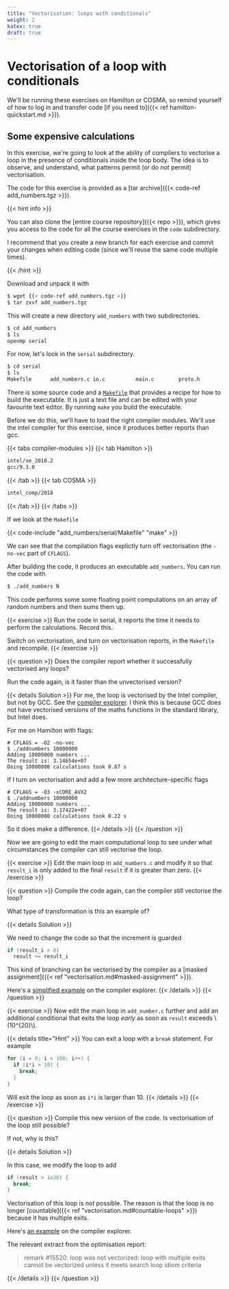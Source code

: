```yaml
---
title: "Vectorisation: loops with conditionals"
weight: 2
katex: true
draft: true
---
```


# Vectorisation of a loop with conditionals

We'll be running these exercises on Hamilton or COSMA, so remind
yourself of how to log in and transfer code [if you need to]({{< ref
hamilton-quickstart.md >}}).



## Some expensive calculations

In this exercise, we're going to look at the ability of compilers to
vectorise a loop in the presence of conditionals inside the loop body.
The idea is to observe, and understand, what patterns permit (or do
not permit) vectorisation.

The code for this exercise is provided as a [tar archive]({{< code-ref
add_numbers.tgz >}}).

{{< hint info >}}

You can also clone the [entire course repository]({{< repo >}}), which
gives you access to the code for all the course exercises in the `code`
subdirectory.

I recommend that you create a new branch for each exercise and commit
your changes when editing code (since we'll reuse the same code
multiple times).

{{< /hint >}}

Download and unpack it with

```sh
$ wget {{< code-ref add_numbers.tgz >}}
$ tar zxvf add_numbers.tgz
```

This will create a new directory `add_numbers` with two
subdirectories.

```sh
$ cd add_numbers
$ ls
openmp serial
```

For now, let's look in the `serial` subdirectory.

```sh
$ cd serial
$ ls
Makefile      add_numbers.c io.c          main.c        proto.h
```

There is some source code and a
[`Makefile`](https://www.gnu.org/software/make/) that provides a
recipe for how to build the executable. It is just a text file and can
be edited with your favourite text editor. By running `make` you build
the executable.

Before we do this, we'll have to load the right compiler modules.
We'll use the intel compiler for this exercise, since it produces
better reports than gcc.

{{< tabs compiler-modules >}}
{{< tab Hamilton >}}
```sh
intel/xe_2018.2
gcc/9.3.0
```
{{< /tab >}}
{{< tab COSMA >}}
```sh
intel_comp/2018
```
{{< /tab >}}
{{< /tabs >}}

If we look at the `Makefile`

{{< code-include "add_numbers/serial/Makefile" "make" >}}

We can see that the compilation flags explictly turn off vectorisation
(the `-no-vec` part of `CFLAGS`).

After building the code, it produces an executable `add_numbers`. You
can run the code with
```sh
$ ./add_numbers N
```

This code performs some some floating point computations on an array
of random numbers and then sums them up.

{{< exercise >}}
Run the code in serial, it reports the time it needs to perform the
calculations. Record this.

Switch on vectorisation, and turn on vectorisation reports, in the
`Makefile` and recompile.
{{< /exercise >}}

{{< question >}}
Does the compiler report whether it successfully vectorised any loops?

Run the code again, is it faster than the unvectorised version?

{{< details Solution >}}
For me, the loop is vectorised by the Intel compiler, but not by GCC.
See the [compiler explorer](https://gcc.godbolt.org/z/orKMsz). I think
this is because GCC does not have vectorised versions of the maths
functions in the standard library, but Intel does.

For me on Hamilton with flags:

```
# CFLAGS = -O2 -no-vec
$ ./addnumbers 10000000
Adding 10000000 numbers ...
The result is: 3.14654e+07
Doing 10000000 calculations took 0.87 s
```

If I turn on vectorisation and add a few more architecture-specific
flags
```
# CFLAGS = -O3 -xCORE_AVX2
$ ./addnumbers 10000000
Adding 10000000 numbers ...
The result is: 3.17422e+07
Doing 10000000 calculations took 0.22 s
```

So it does make a difference.
{{< /details >}}
{{< /question >}}

Now we are going to edit the main computational loop to see under what
circumstances the compiler can still vectorise the loop.

{{< exercise >}}
Edit the main loop in `add_numbers.c` and modify it so that `result_i`
is only added to the final `result` if it is greater than zero.
{{< /exercise >}}

{{< question >}}
Compile the code again, can the compiler still vectorise the loop?

What type of transformation is this an example of?

{{< details Solution >}}

We need to change the code so that the increment is guarded

```c
if (result_i > 0)
  result += result_i
```

This kind of branching can be vectorised by the compiler as a [masked
assignment]({{< ref "vectorisation.md#masked-assignment" >}}).

Here's a [simplified example](https://gcc.godbolt.org/z/snqxr3) on the
compiler explorer.
{{< /details >}}
{{< /question >}}

{{< exercise >}}
Now edit the main loop in `add_number.c` further and add an additional
conditional that exits the loop _early_ as soon as `result` exceeds
\\(10^{20}\\). 

{{< details title="Hint" >}}
You can exit a loop with a `break` statement. For example
```c
for (i = 0; i < 100; i++) {
  if (i*i > 10) {
    break;
  }
}
```
Will exit the loop as soon as `i*i` is larger than 10.
{{< /details >}}
{{< /exercise >}}

{{< question >}}
Compile this new version of the code. Is vectorisation of the loop
still possible?

If not, why is this?

{{< details Solution >}}

In this case, we modify the loop to add

```c
if (result > 1e20) {
  break;
}
```

Vectorisation of this loop is _not_ possible. The reason is that the
loop is no longer [countable]({{< ref
"vectorisation.md#countable-loops" >}}) because it has multiple exits.

Here's [an example](https://gcc.godbolt.org/z/qhsdE4) on the compiler
explorer.

The relevant extract from the optimisation report:

> remark #15520: loop was not vectorized: loop with multiple exits
> cannot be vectorized unless it meets search loop idiom criteria

{{< /details >}}
{{< /question >}}
